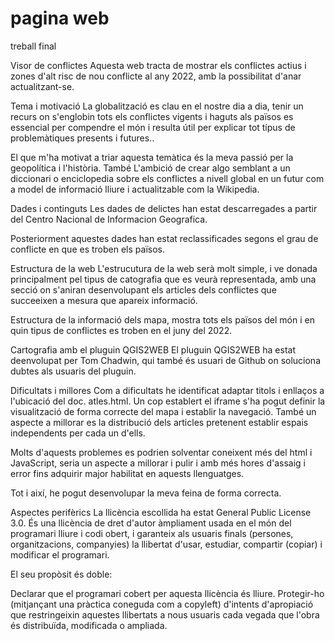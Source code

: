 # pagina web
 treball final
 
Visor de conflictes
Aquesta web tracta de mostrar els conflictes actius i zones d'alt risc de nou conflicte al any 2022, amb la possibilitat d'anar actualitzant-se.

Tema i motivació
La globalització es clau en el nostre dia a dia, tenir un recurs on s'englobin tots els conflictes vigents i haguts als països es essencial per compendre el món i resulta útil per explicar tot típus de problemàtiques presents i futures..

El que m'ha motivat a triar aquesta temàtica és la meva passió per la geopolítica i l'història. També L'ambició de crear algo semblant a un diccionari o enciclopedia sobre els conflictes a nivell global en un futur com a model de informació lliure i actualitzable com la Wikipedia.

Dades i continguts
Les dades de delictes han estat descarregades a partir del Centro Nacional de Informacion Geografica.

Posteriorment aquestes dades han estat reclassificades segons el grau de conflicte en que es troben els països.

Estructura de la web
L'estrucutura de la web serà molt simple, i ve donada principalment pel tipus de catografia que es veurà representada, amb una secció on s'aniran desenvolupant els articles dels conflictes que succeeixen a mesura que apareix informació.

Estructura de la informació dels mapa, mostra tots els països del món i en quin tipus de conflictes es troben en el juny del 2022.

Cartografia amb el pluguin QGIS2WEB
El pluguin QGIS2WEB ha estat deenvolupat per Tom Chadwin, qui també és usuari de Github on soluciona dubtes als usuaris del pluguin.


Dificultats i millores
Com a dificultats he identificat adaptar titols i enllaços a l'ubicació del doc. atles.html. Un cop establert el iframe s'ha pogut definir la visualització de forma correcte del mapa i establir la navegació.
També un aspecte a millorar es la distribució dels articles pretenent establir espais independents per cada un d'ells.

Molts d'aquests problemes es podrien solventar coneixent més del html i JavaScript, seria un aspecte a millorar i pulir i amb més hores d'assaig i error fins adquirir major habilitat en aquests llenguatges.

Tot i així, he pogut desenvolupar la meva feina de forma correcta.

Aspectes perifèrics
La llicència escollida ha estat General Public License 3.0. És una llicència de dret d'autor àmpliament usada en el món del programari lliure i codi obert, i garanteix als usuaris finals (persones, organitzacions, companyies) la llibertat d'usar, estudiar, compartir (copiar) i modificar el programari.

El seu propòsit és doble:

Declarar que el programari cobert per aquesta llicència és lliure.
Protegir-ho (mitjançant una pràctica coneguda com a copyleft) d'intents d'apropiació que restringeixin aquestes llibertats a nous usuaris cada vegada que l'obra és distribuïda, modificada o ampliada.
